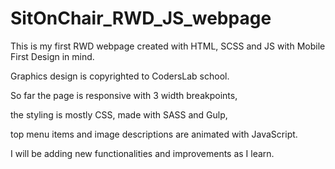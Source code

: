# SitOnChair_RWD_JS_webpage

This is my first RWD webpage created with HTML, SCSS and JS with Mobile First Design in mind.

Graphics design is copyrighted to CodersLab school.

So far the page is responsive with 3 width breakpoints,

the styling is mostly CSS, made with SASS and Gulp,

top menu items and image descriptions are animated with JavaScript.


I will be adding new functionalities and improvements as I learn.
